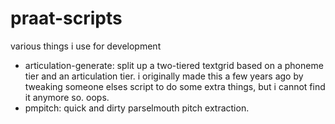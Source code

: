 # praat-scripts

various things i use for development

- articulation-generate: split up a two-tiered textgrid based on a phoneme tier and an articulation tier. i originally made this a few years ago by tweaking someone elses script to do some extra things, but i cannot find it anymore so. oops.
- pmpitch: quick and dirty parselmouth pitch extraction.
